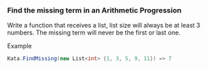 ### Find the missing term in an Arithmetic Progression

Write a function that receives a list, list size will always be at least 3 numbers. The missing term will never be the first or last one.

Example
```c#
Kata.FindMissing(new List<int> {1, 3, 5, 9, 11}) => 7
